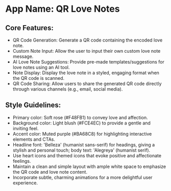 # **App Name**: QR Love Notes

## Core Features:

- QR Code Generation: Generate a QR code containing the encoded love note.
- Custom Note Input: Allow the user to input their own custom love note message.
- AI Love Note Suggestions: Provide pre-made templates/suggestions for love notes using an AI tool.
- Note Display: Display the love note in a styled, engaging format when the QR code is scanned.
- QR Code Sharing: Allow users to share the generated QR code directly through various channels (e.g., email, social media).

## Style Guidelines:

- Primary color: Soft rose (#F48FB1) to convey love and affection.
- Background color: Light blush (#FCE4EC) to provide a gentle and inviting feel.
- Accent color: Muted purple (#BA68C8) for highlighting interactive elements and CTAs.
- Headline font: 'Belleza' (humanist sans-serif) for headings, giving a stylish and personal touch; body text: 'Alegreya' (humanist serif).
- Use heart icons and themed icons that evoke positive and affectionate feelings.
- Maintain a clean and simple layout with ample white space to emphasize the QR code and love note content.
- Incorporate subtle, charming animations for a more delightful user experience.